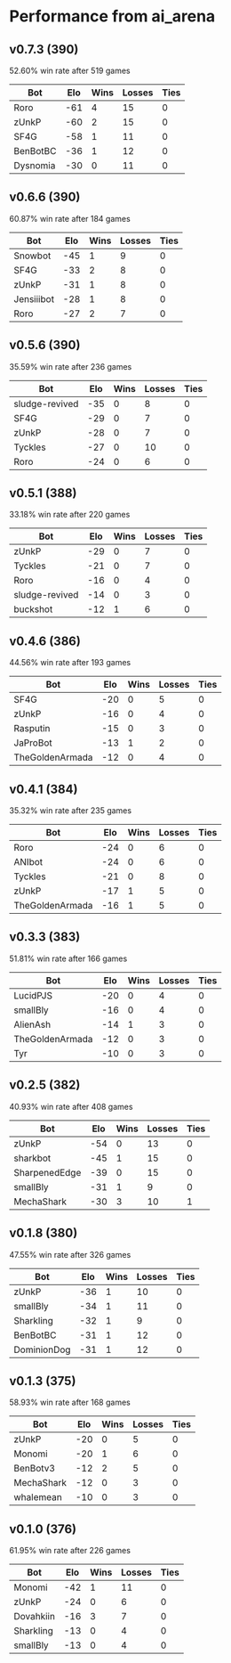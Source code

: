 # Performance from ai_arena

## v0.7.3 (390)
52.60% win rate after 519 games

| Bot                | Elo | Wins | Losses | Ties |
|--------------------|-----|------|--------|------|
| Roro               | -61 | 4    | 15     | 0    |
| zUnkP              | -60 | 2    | 15     | 0    |
| SF4G               | -58 | 1    | 11     | 0    |
| BenBotBC           | -36 | 1    | 12     | 0    |
| Dysnomia           | -30 | 0    | 11     | 0    |

## v0.6.6 (390)
60.87% win rate after 184 games

| Bot                | Elo | Wins | Losses | Ties |
|--------------------|-----|------|--------|------|
| Snowbot            | -45 | 1    | 9      | 0    |
| SF4G               | -33 | 2    | 8      | 0    |
| zUnkP              | -31 | 1    | 8      | 0    |
| Jensiiibot         | -28 | 1    | 8      | 0    |
| Roro               | -27 | 2    | 7      | 0    |

## v0.5.6 (390)
35.59% win rate after 236 games

| Bot                | Elo | Wins | Losses | Ties |
|--------------------|-----|------|--------|------|
| sludge-revived     | -35 | 0    | 8      | 0    |
| SF4G               | -29 | 0    | 7      | 0    |
| zUnkP              | -28 | 0    | 7      | 0    |
| Tyckles            | -27 | 0    | 10     | 0    |
| Roro               | -24 | 0    | 6      | 0    |

## v0.5.1 (388)
33.18% win rate after 220 games

| Bot                | Elo | Wins | Losses | Ties |
|--------------------|-----|------|--------|------|
| zUnkP              | -29 | 0    | 7      | 0    |
| Tyckles            | -21 | 0    | 7      | 0    |
| Roro               | -16 | 0    | 4      | 0    |
| sludge-revived     | -14 | 0    | 3      | 0    |
| buckshot           | -12 | 1    | 6      | 0    |

## v0.4.6 (386)
44.56% win rate after 193 games

| Bot                | Elo | Wins | Losses | Ties |
|--------------------|-----|------|--------|------|
| SF4G               | -20 | 0    | 5      | 0    |
| zUnkP              | -16 | 0    | 4      | 0    |
| Rasputin           | -15 | 0    | 3      | 0    |
| JaProBot           | -13 | 1    | 2      | 0    |
| TheGoldenArmada    | -12 | 0    | 4      | 0    |

## v0.4.1 (384)
35.32% win rate after 235 games

| Bot                | Elo | Wins | Losses | Ties |
|--------------------|-----|------|--------|------|
| Roro               | -24 | 0    | 6      | 0    |
| ANIbot             | -24 | 0    | 6      | 0    |
| Tyckles            | -21 | 0    | 8      | 0    |
| zUnkP              | -17 | 1    | 5      | 0    |
| TheGoldenArmada    | -16 | 1    | 5      | 0    |


## v0.3.3 (383)
51.81% win rate after 166 games

| Bot                | Elo | Wins | Losses | Ties |
|--------------------|-----|------|--------|------|
| LucidPJS           | -20 | 0    | 4      | 0    |
| smallBly           | -16 | 0    | 4      | 0    |
| AlienAsh           | -14 | 1    | 3      | 0    |
| TheGoldenArmada    | -12 | 0    | 3      | 0    |
| Tyr                | -10 | 0    | 3      | 0    |

## v0.2.5 (382)
40.93% win rate after 408 games

| Bot                | Elo | Wins | Losses | Ties |
|--------------------|-----|------|--------|------|
| zUnkP              | -54 | 0    | 13     | 0    |
| sharkbot           | -45 | 1    | 15     | 0    |
| SharpenedEdge      | -39 | 0    | 15     | 0    |
| smallBly           | -31 | 1    | 9      | 0    |
| MechaShark         | -30 | 3    | 10     | 1    |

## v0.1.8 (380)
47.55% win rate after 326 games

| Bot                | Elo | Wins | Losses | Ties |
|--------------------|-----|------|--------|------|
| zUnkP              | -36 | 1    | 10     | 0    |
| smallBly           | -34 | 1    | 11     | 0    |
| Sharkling          | -32 | 1    | 9      | 0    |
| BenBotBC           | -31 | 1    | 12     | 0    |
| DominionDog        | -31 | 1    | 12     | 0    |

## v0.1.3 (375)
58.93% win rate after 168 games

| Bot                | Elo | Wins | Losses | Ties |
|--------------------|-----|------|--------|------|
| zUnkP              | -20 | 0    | 5      | 0    |
| Monomi             | -20 | 1    | 6      | 0    |
| BenBotv3           | -12 | 2    | 5      | 0    |
| MechaShark         | -12 | 0    | 3      | 0    |
| whalemean          | -10 | 0    | 3      | 0    |

## v0.1.0 (376)
61.95% win rate after 226 games

| Bot                | Elo | Wins | Losses | Ties |
|--------------------|-----|------|--------|------|
| Monomi             | -42 | 1    | 11     | 0    |
| zUnkP              | -24 | 0    | 6      | 0    |
| Dovahkiin          | -16 | 3    | 7      | 0    |
| Sharkling          | -13 | 0    | 4      | 0    |
| smallBly           | -13 | 0    | 4      | 0    |


